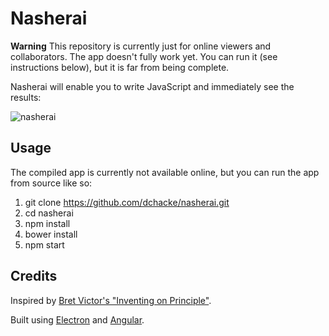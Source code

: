 # Nasherai

**Warning** This repository is currently just for online viewers and collaborators. The app doesn't fully work yet. You can run it (see instructions below), but it is far from being complete.

Nasherai will enable you to write JavaScript and immediately see the results:

![nasherai](https://cloud.githubusercontent.com/assets/2866749/11328912/3f9b5bc2-9148-11e5-9eb9-84abe4d3af3b.gif)

## Usage
The compiled app is currently not available online, but you can run the app from source like so:

1. git clone https://github.com/dchacke/nasherai.git
2. cd nasherai
3. npm install
4. bower install
5. npm start

## Credits
Inspired by [Bret Victor's "Inventing on Principle"](https://vimeo.com/36579366).

Built using [Electron](http://electron.atom.io/) and [Angular](https://angularjs.org/).
